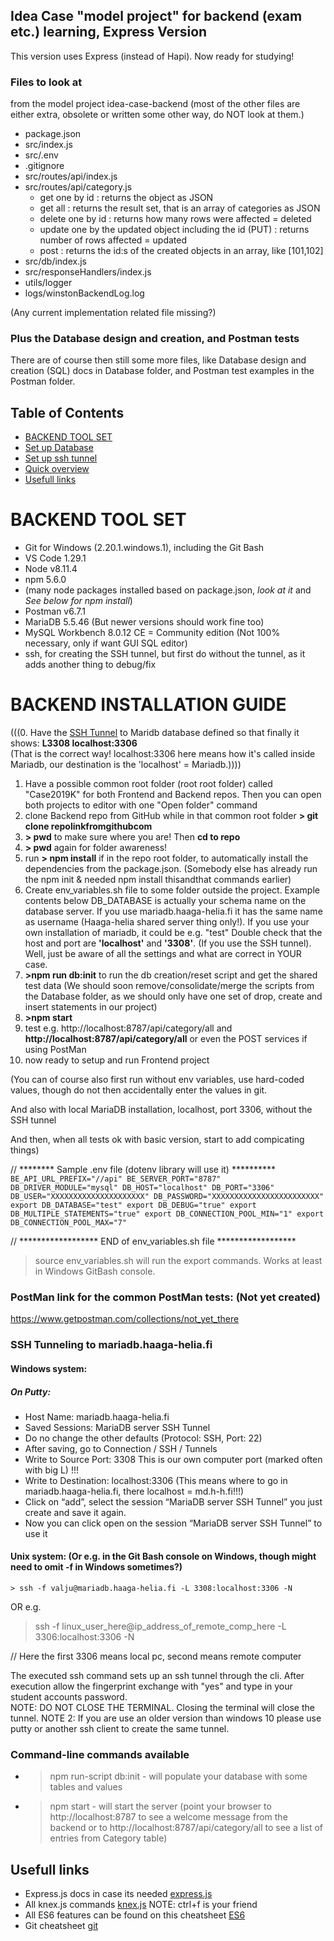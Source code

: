 ## Idea Case "model project" for backend (exam etc.) learning, Express Version
This version uses Express (instead of Hapi). Now ready for studying!

### Files to look at 
from the model project idea-case-backend (most of the other files are either extra, obsolete or written some other way, do NOT look at them.)

- package.json
- src/index.js
- src/.env
- .gitignore
- src/routes/api/index.js
- src/routes/api/category.js
  - get one by id : returns the object as JSON
  - get all : returns the result set, that is an array of categories as JSON
  - delete one by id : returns how many rows were affected = deleted
  - update one by the updated object including the id   (PUT) : returns number of rows affected = updated
  - post : returns the id:s of the created objects in an array, like [101,102] 
- src/db/index.js
- src/responseHandlers/index.js
- utils/logger
- logs/winstonBackendLog.log

(Any current implementation related file missing?)

### Plus the Database design and creation, and Postman tests

There are of course then still some more files, like Database design and creation (SQL) docs in Database folder, and Postman test examples in the Postman folder.


## Table of Contents

- [BACKEND TOOL SET](#backend-tool-set)
- [Set up Database](#set-up-database)
- [Set up ssh tunnel](#set-up-ssh-tunnel)
- [Quick overview](#quick-overview)
- [Usefull links](#usefull-links)

# BACKEND TOOL SET
 - Git for Windows (2.20.1.windows.1), including the Git Bash
 - VS Code 1.29.1
 - Node v8.11.4
 - npm 5.6.0  
 - (many node packages installed based on package.json, *look at it* and *See below for npm install*)
 - Postman v6.7.1
 - MariaDB 5.5.46 (But newer versions should work fine too)
 - MySQL Workbench 8.0.12 CE = Community edition   (Not 100% necessary, only if want GUI SQL editor)
 - ssh, for creating the SSH tunnel, but first do without the tunnel, as it adds another
 thing to debug/fix

# BACKEND INSTALLATION GUIDE

(((0.  Have the [SSH Tunnel](#SSH-Tunneling-to-mariadb.haaga-helia.fi) to Maridb database defined so that finally it shows:  **L3308 localhost:3306**     
(That is the correct way! localhost:3306 here means how it's called inside Mariadb, our destination is the 'localhost' = Mariadb.))))
  1. Have a possible common root folder (root root folder) called "Case2019K" for both Frontend and Backend repos. Then you can open both projects to editor with one "Open folder" command 
  2. clone Backend repo from GitHub while in that common root folder
  **> git clone repolinkfromgithubcom**
  3. **> pwd** to make sure where you are!  Then **cd to repo**
  4. **> pwd** again for folder awareness! 
  5. run **> npm install** if in the repo root folder, to automatically install the dependencies from the package.json. (Somebody else has already run the npm init & needed npm install thisandthat commands earlier)
  6. Create env_variables.sh file to some folder outside the project. Example contents below
    DB_DATABASE is actually your schema name on the database server. If you use mariadb.haaga-helia.fi it has the same name as username (Haaga-helia shared server thing only!). If you use your own installation of mariadb, it could be e.g. "test" Double check that the host and port are **'localhost'** and **'3308'**. (If you use the SSH tunnel).
    Well, just be aware of all the settings and what are correct in YOUR case.
  7. **>npm run db:init** to run the db creation/reset script and get the shared test data (We should soon remove/consolidate/merge the scripts from the Database folder, as we should only have one set of drop, create and insert statements in our project)
  8. **>npm start**
  9. test e.g. http://localhost:8787/api/category/all and **http://localhost:8787/api/category/all** 
     or even the POST services if using PostMan
  10. now ready to setup and run Frontend project

  (You can of course also first run without env variables, use hard-coded values,
  though do not then accidentally enter the values in git.

  And also with local MariaDB installation, localhost, port 3306, without
  the SSH tunnel
  
  And then, when all tests ok with basic version, start to add compicating things)

// ******** Sample .env file (dotenv library will use it) **********
`
BE_API_URL_PREFIX="//api"
BE_SERVER_PORT="8787"
DB_DRIVER_MODULE="mysql"
DB_HOST="localhost"
DB_PORT="3306"
DB_USER="XXXXXXXXXXXXXXXXXXXXX"
DB_PASSWORD="XXXXXXXXXXXXXXXXXXXXXXXX"
export DB_DATABASE="test"
export DB_DEBUG="true"
export DB_MULTIPLE_STATEMENTS="true"
export DB_CONNECTION_POOL_MIN="1"
export DB_CONNECTION_POOL_MAX="7"
`

// ******************  END of env_variables.sh file   ******************

> source env_variables.sh           will run the export commands. Works at least in Windows GitBash console.

### PostMan link for the common PostMan tests:  (Not yet created)

https://www.getpostman.com/collections/not_yet_there

### SSH Tunneling to mariadb.haaga-helia.fi
	
#### Windows system: <br>
 ##### On Putty: <br>
 - Host Name: mariadb.haaga-helia.fi <br>		
 - Saved Sessions: MariaDB server SSH Tunnel <br>
 - Do no change the other defaults (Protocol: SSH, Port: 22) <br>
 - After saving, go to Connection / SSH / Tunnels <br>
 - Write to Source Port: 3308          This is our own computer port (marked often with big L) !!! <br>         
 - Write to Destination: localhost:3306 (This means where to go in mariadb.haaga-helia.fi, there localhost = md.h-h.fi!!!) <br> 
 - Click on “add”, select the session “MariaDB server SSH Tunnel” you just create and save it again. <br>
 - Now you can click open on the session “MariaDB server SSH Tunnel” to use it <br>
    
#### Unix system: (Or e.g. in the Git Bash console on Windows, though might need to omit -f in Windows sometimes?)<br>
	> ssh -f valju@mariadb.haaga-helia.fi -L 3308:localhost:3306 -N

  OR e.g.

  > ssh -f linux_user_here@ip_address_of_remote_comp_here -L 3306:localhost:3306 -N

  // Here the first 3306 means local pc, second means remote computer


The executed ssh command sets up an ssh tunnel through the cli. After execution allow the fingerprint exchange with "yes" and type in your student accounts password.<br>
NOTE: DO NOT CLOSE THE TERMINAL. Closing the terminal will close the tunnel.
NOTE 2: If you are use an older version than windows 10 please use putty or another ssh client to create the same tunnel.

### Command-line commands available
* > npm run-script db:init - will populate your database with some tables and values
* > npm start - will start the server (point your browser to http://localhost:8787 to see a welcome message from the backend or to http://localhost:8787/api/category/all to see a list of entries from Category table)

## Usefull links

* Express.js docs in case its needed [express.js](https://expressjs.com/)
* All knex.js commands [knex.js](https://knexjs.org/) NOTE: ctrl+f is your friend
* All ES6 features can be found on this cheatsheet [ES6](https://gist.github.com/vasco3/22b09ef0ca5e0f8c5996)
* Git cheatsheet [git](https://www.git-tower.com/blog/git-cheat-sheet)

